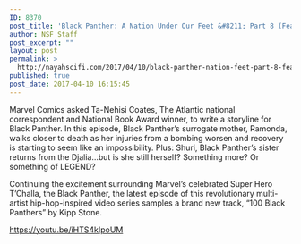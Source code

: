 ```yaml
---
ID: 8370
post_title: 'Black Panther: A Nation Under Our Feet &#8211; Part 8 (Featuring Kipp Stone)'
author: NSF Staff
post_excerpt: ""
layout: post
permalink: >
  http://nayahscifi.com/2017/04/10/black-panther-nation-feet-part-8-featuring-kipp-stone/
published: true
post_date: 2017-04-10 16:15:45
---
```

Marvel Comics asked Ta-Nehisi Coates, The Atlantic national correspondent and National Book Award winner, to write a storyline for Black Panther. In this episode, Black Panther’s surrogate mother, Ramonda, walks closer to death as her injuries from a bombing worsen and recovery is starting to seem like an impossibility. Plus: Shuri, Black Panther’s sister returns from the Djalia…but is she still herself? Something more? Or something of LEGEND?

Continuing the excitement surrounding Marvel’s celebrated Super Hero T’Challa, the Black Panther, the latest episode of this revolutionary multi-artist hip-hop-inspired video series samples a brand new track, “100 Black Panthers” by Kipp Stone.

https://youtu.be/iHTS4kIpoUM
